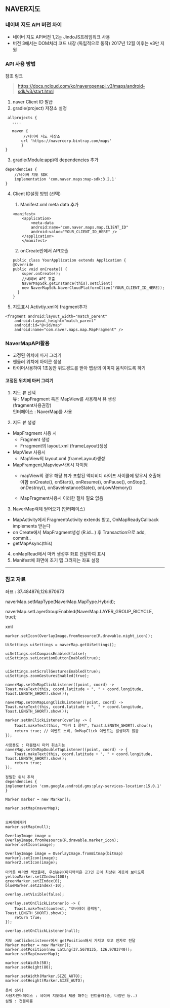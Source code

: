 ## NAVER지도

### 네이버 지도 API 버전 차이  
* 네이버 지도 API버전 1,2는 JindoJS프레임워크 사용  
* 버전 3에서는 DOM처리 코드 내장 (독립적으로 동작)
2017년 12월 이후는 v3만 지원 

### API 사용 방법 
참조 링크 
> https://docs.ncloud.com/ko/naveropenapi_v3/maps/android-sdk/v3/start.html

1. naver Client ID 발급
2. gradle(project) 저장소 설정 
```
 allprojects {
   ....

   maven {
        //네이버 지도 저장소  
       url 'https://navercorp.bintray.com/maps'
       }    
}
```
3. gradle(Module:app)에 dependencies 추가 
```
dependencies {
    //네이버 지도 SDK  
    implementation 'com.naver.maps:map-sdk:3.2.1'
} 
```
 4. Client ID설정 방법 (선택)
    1.  Manifest.xml meta data 추가     
    ```
    <manifest>
        <application>
            <meta-data
            android:name="com.naver.maps.map.CLIENT_ID"
            android:value="YOUR_CLIENT_ID_HERE" />
        </application>
        </manifest>
    ```
    
    2. onCreate안에서 API호출 
    ```
    public class YourApplication extends Application {
    @Override
    public void onCreate() {
        super.onCreate();
        //네이버 API 호출 
        NaverMapSdk.getInstance(this).setClient(
        new NaverMapSdk.NaverCloudPlatformClien("YOUR_CLIENT_ID_HERE));
      }    
    }
    ```
5. 지도표시 Activtiy.xml에 fragment추가 
```
<fragment android:layout_width="match_parent"
    android:layout_height="match_parent"
    android:id="@+id/map"
    android:name="com.naver.maps.map.MapFragment" />
```


### NaverMapAPI활용

* 고정된 위치에 마커 그리기 
* 핸들러 위치에 아이콘 생성 
* 타이머사용하여 1초동안 위도경도를 받아 맵상의 이미지 움직이도록 하기 

#### 고정된 위치에 마커 그리기 
1. 지도 뷰 선택  
뷰 : MapFragment 혹은 MapView를 사용해서 뷰 생성  
(fragment사용권장)   
인터페이스 : NaverMap를 사용

2. 지도 뷰 생성  
* MapFragment 사용 시  
  *  Fragment 생성 
  *  Frragment의 layout.xml (frameLayout)생성
* MapView 사용시  
  *  MapView의 layout.xml (frameLayout)생성  
* MapFramgent,Mapview사용시 차이점 
  * mapView의 경우 해당 뷰가 포함된 액티비디 라이프 사이클에 맞우서 호출해야함 
  onCreate(), onStart(), onResume(), onPause(), onStop(), onDestroy(), onSaveInstanceState(), onLowMemory()  
  
  * MapFragment사용시 이러한 절차 필요 없음 
3. NaverMap객체 얻어오기 (인터페이스)
* MapActivity에서 FragmentActivity extends 받고, OnMapReadyCallback implements 받는다
* on Create에서 MapFragment생성 (R.id...) 후 Transaction으로 add, commit..
* getMapAsync(this)
4. onMapRead에서 마커 생성후 좌표 전달하여 표시 
5. Manifest에 화면에 초기 맵 그려지는 좌표 설정 

-----
### 참고 자료
좌표 : 37.484876,126.970673

naverMap.setMapType(NaverMap.MapType.Hybrid);

naverMap.setLayerGroupEnabled(NaverMap.LAYER_GROUP_BICYCLE, true);

xml
<fragment xmlns:app="http://schemas.android.com/apk/res-auto"
    android:id="@+id/map"
    android:name="com.naver.maps.map.MapFragment"
    android:layout_width="match_parent"
    android:layout_height="match_parent"
    app:navermap_latitude="35.1798159"
    app:navermap_longitude="129.0750222"
    app:navermap_zoom="8"
    app:navermap_mapType="Terrain" />

    marker.setIcon(OverlayImage.fromResource(R.drawable.night_icon));

    UiSettings uiSettings = naverMap.getUiSettings();

    uiSettings.setCompassEnabled(false);
    uiSettings.setLocationButtonEnabled(true);


    uiSettings.setScrollGesturesEnabled(true);
    uiSettings.zoomGesturesEnabled(true);

    naverMap.setOnMapClickListener((point, coord) ->
    Toast.makeText(this, coord.latitude + ", " + coord.longitude, Toast.LENGTH_SHORT).show());

    naverMap.setOnMapLongClickListener((point, coord) ->
    Toast.makeText(this, coord.latitude + ", " + coord.longitude, Toast.LENGTH_SHORT).show());

    marker.setOnClickListener(overlay -> {
        Toast.makeText(this, "마커 1 클릭", Toast.LENGTH_SHORT).show();
        return true; // 이벤트 소비, OnMapClick 이벤트는 발생하지 않음
    });

    사용용도 : 더블탭시 마커 취소기능
    naverMap.setOnMapDoubleTapListener((point, coord) -> {
        Toast.makeText(this, coord.latitude + ", " + coord.longitude, Toast.LENGTH_SHORT).show();
        return true;
    });

    정밀한 위치 추적 
    dependencies {
    implementation 'com.google.android.gms:play-services-location:15.0.1'
    }

    Marker marker = new Marker();

    marker.setMap(naverMap);


    오버레이제거 
    marker.setMap(null);

    OverlayImage image = OverlayImage.fromResource(R.drawable.marker_icon);
    marker.setIcon(image);

    OverlayImage image = OverlayImage.fromBitmap(bitmap)
    marker1.setIcon(image);
    marker2.setIcon(image);

    마커를 여러번 찍었을때, 우선순위(마지막찍은 곳)인 곳이 최상위 계층에 보이도록 
    yellowMarker.setZIndex(100);
    greenMarker.setZIndex(0);
    blueMarker.setZIndex(-10);

    overlay.setVisible(false);

    overlay.setOnClickListener(o -> {
        Toast.makeText(context, "오버레이 클릭됨", Toast.LENGTH_SHORT).show();
        return true;
    });

    overlay.setOnClickListener(null);   

    지도 onClickeListener에서 getPosition해서 가지고 오고 인자로 전달 
    Marker marker = new Marker();
    marker.setPosition(new LatLng(37.5670135, 126.9783740));
    marker.setMap(naverMap);

    marker.setWidth(50);
    marker.setHeight(80);
    
    marker.setWidth(Marker.SIZE_AUTO);
    marker.setHeight(Marker.SIZE_AUTO);

    용어 정리)
    사용자인터페이스 : 네이버 지도에서 제공 해주는 컨트롤러(줌, 나침반 등..)
    심벌 : 건물이름